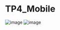 # TP4_Mobile
![image](https://github.com/MariemKsontini/TP4_Mobile/assets/98924792/1faff412-bfe4-4447-bdd5-7452198eb7af)
![image](https://github.com/MariemKsontini/TP4_Mobile/assets/98924792/bba64bad-45ea-4a99-852d-3eac91b6e7f2)

